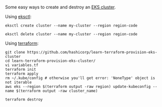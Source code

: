 Some easy ways to create and destroy an [EKS cluster](https://docs.aws.amazon.com/eks/latest/userguide/what-is-eks.html).

Using [eksctl](https://docs.aws.amazon.com/eks/latest/userguide/getting-started-eksctl.html):

```
eksctl create cluster --name my-cluster --region region-code

eksctl delete cluster --name my-cluster --region region-code
```

Using [terraform](https://learn.hashicorp.com/tutorials/terraform/eks):

```
git clone https://github.com/hashicorp/learn-terraform-provision-eks-cluster
cd learn-terraform-provision-eks-cluster/
vi variables.tf
terraform init
terraform apply
rm ~/.kube/config # otherwise you'll get error: 'NoneType' object is not iterable
aws eks --region $(terraform output -raw region) update-kubeconfig --name $(terraform output -raw cluster_name)

terraform destroy
```
